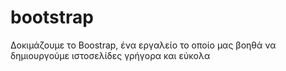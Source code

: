 # bootstrap
Δοκιμάζουμε το Boostrap, ένα εργαλείο το οποίο μας βοηθά να δημιουργούμε ιστοσελίδες γρήγορα και εύκολα
